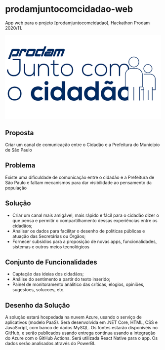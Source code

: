 # prodamjuntocomcidadao-web
App web para o projeto [prodamjuntocomcidadao], Hackathon Prodam 2020/11.

![Prodam junto com o cidadão](wwwroot/logo.juntocomocidadao-dark.svg)

## Proposta
Criar um canal de comunicação entre o Cidadão e a Prefeitura do Município de São Paulo

## Problema
Existe uma dificuldade de comunicação entre o cidadão e a Prefeitura de São Paulo e faltam mecanismos para dar visibilidade ao pensamento da população

## Solução
* Criar um canal mais amigável, mais rápido e fácil para o cidadão dizer o que pensa e permitir o compartilhamento dessas experiências entre os cidadãos;
* Analisar os dados para facilitar o desenho de políticas públicas e atuação das Secretárias ou Órgãos;
* Fornecer subsídios para a proposição de novas apps, funcionalidades, sistemas e outros meios tecnológicos

## Conjunto de Funcionalidades
* Captação das ideias dos cidadãos;
* Análise do sentimento a partir do texto inserido;
* Painel de monitoramento análitico das críticas, elogios, opiniões, sugestoes, solucoes, etc.

## Desenho da Solução
A solução estará hospedada na nuvem Azure, usando o serviço de aplicativos (modelo PaaS). Será desenvolvida em .NET Core, HTML, CSS e JavaScript, com banco de dados MySQL. Os fontes estarão disponíveis no GitHub, e serão publicados usando entrega contínua usando a integração do Azure com o GitHub Actions. Será utilizada React Native para o app. Os dados serão analisados através do PowerBI.
